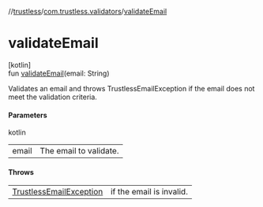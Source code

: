 //[trustless](../../index.md)/[com.trustless.validators](index.md)/[validateEmail](validate-email.md)

# validateEmail

[kotlin]\
fun [validateEmail](validate-email.md)(email: String)

Validates an email and throws TrustlessEmailException if the email does not meet the validation criteria.

#### Parameters

kotlin

| | |
|---|---|
| email | The email to validate. |

#### Throws

| | |
|---|---|
| [TrustlessEmailException](../com.trustless.exceptions/-trustless-email-exception/index.md) | if the email is invalid. |
